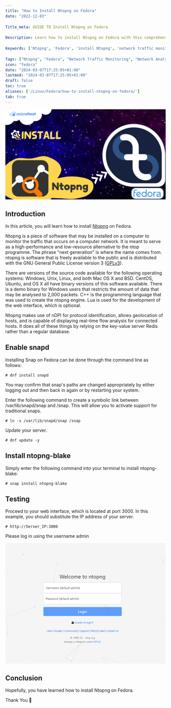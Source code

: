 ```yaml
---
title: "How to Install Ntopng on Fedora"
date: "2022-12-03"

Title_meta: GUIDE TO Install Ntopng on Fedora

Description: Learn how to install Ntopng on Fedora with this comprehensive guide. Follow step-by-step instructions to set up Ntopng, a network traffic monitoring tool, enabling detailed analysis and visualization of network data on your Fedora system.

Keywords: ['Ntopng', 'Fedora', 'install Ntopng', 'network traffic monitoring', 'network analysis']

Tags: ["Ntopng", "Fedora", "Network Traffic Monitoring", "Network Analysis"]
icon: "fedora"
date: "2024-03-07T17:25:05+01:00"
lastmod: "2024-03-07T17:25:05+01:00" 
draft: false
toc: true
aliases: ['/Linux/Fedora/how-to-install-ntopng-on-fedora/']
tab: true
---
```


![How to Install Ntopng on Fedora](images/How-to-Install-Ntopng-on-Fedora-1-1024x576.png)

## Introduction

In this article, you will learn how to install [Ntopng](https://utho.com/docs/tutorial/how-to-troubleshoot-with-nmap-in-centos/) on Fedora.

Ntopng is a piece of software that may be installed on a computer to monitor the traffic that occurs on a computer network. It is meant to serve as a high-performance and low-resource alternative to the ntop programme. The phrase "next generation" is where the name comes from. ntopng is software that is freely available to the public and is distributed with the GNU General Public License version 3 ([GPLv3](https://en.wikipedia.org/wiki/GNU_General_Public_License#Version_3)).

There are versions of the source code available for the following operating systems: Windows, Unix, Linux, and both Mac OS X and BSD. CentOS, Ubuntu, and OS X all have binary versions of this software available. There is a demo binary for Windows users that restricts the amount of data that may be analysed to 2,000 packets. C++ is the programming language that was used to create the ntopng engine. Lua is used for the development of the web interface, which is optional.

Ntopng makes use of nDPI for protocol identification, allows geolocation of hosts, and is capable of displaying real-time flow analysis for connected hosts. It does all of these things by relying on the key-value server Redis rather than a regular database.

## Enable snapd

Installing Snap on Fedora can be done through the command line as follows:

```
# dnf install snapd
```

You may confirm that snap's paths are changed appropriately by either logging out and then back in again or by restarting your system.

Enter the following command to create a symbolic link between /var/lib/snapd/snap and /snap. This will allow you to activate support for traditional snaps.

```
# ln -s /var/lib/snapd/snap /snap
```

Update your server.

```
# dnf update -y
```

## Install ntopng-blake

Simply enter the following command into your terminal to install ntopng-blake:

```
# snap install ntopng-blake
```

## Testing

Proceed to your web interface, which is located at port 3000. In this example, you should substitute the IP address of your server.

```
# http://Server_IP:3000
```

Please log in using the username admin

![ install Ntopng on Fedora](images/image-550.png)

## Conclusion

Hopefully, you have learned how to install Ntopng on Fedora.

Thank You 🙂
